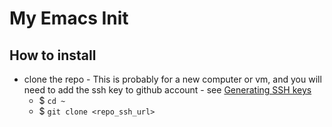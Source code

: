 # My Emacs Init

## How to install

- clone the repo - This is probably for a new computer or vm, and you will need to add the ssh key to github account - see [Generating SSH keys](https://help.github.com/articles/generating-ssh-keys/)
    - $ `cd ~`
    - $ `git clone <repo_ssh_url>`
